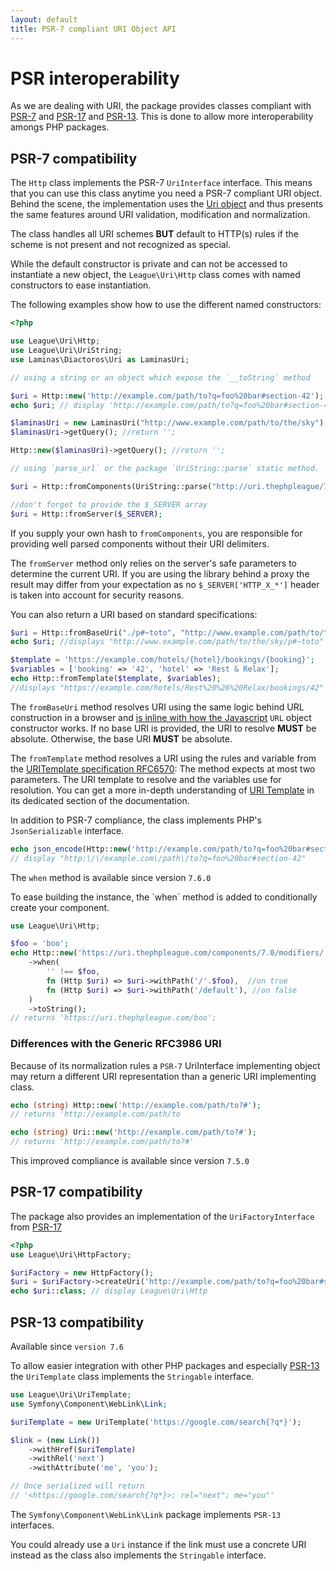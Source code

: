 ```yaml
---
layout: default
title: PSR-7 compliant URI Object API
---
```


PSR interoperability
=======

As we are dealing with URI, the package provides classes compliant
with [PSR-7](https://www.php-fig.org/psr/psr-7/) and [PSR-17](https://www.php-fig.org/psr/psr-17/) and [PSR-13](https://www.php-fig.org/psr/psr-13/). This
is done to allow more interoperability amongs PHP packages.

## PSR-7 compatibility

The `Http` class implements the PSR-7 `UriInterface` interface. This means that you can
use this class anytime you need a PSR-7 compliant URI object. Behind the scene, the
implementation uses the [Uri object](/uri/7.0/rfc3986/) and thus presents the same
features around URI validation, modification and normalization.

<p class="message-notice">The class handles all URI schemes <strong>BUT</strong> default
to HTTP(s) rules if the scheme is not present and not recognized as special.</p>

While the default constructor is private and can not be accessed to instantiate a new object,
the `League\Uri\Http` class comes with named constructors to ease instantiation.

The following examples show how to use the different named constructors:

~~~php
<?php

use League\Uri\Http;
use League\Uri\UriString;
use Laminas\Diactoros\Uri as LaminasUri;

// using a string or an object which expose the `__toString` method

$uri = Http::new('http://example.com/path/to?q=foo%20bar#section-42');
echo $uri; // display 'http://example.com/path/to?q=foo%20bar#section-4'

$laminasUri = new LaminasUri("http://www.example.com/path/to/the/sky");
$laminasUri->getQuery(); //return '';

Http::new($laminasUri)->getQuery(); //return '';

// using `parse_url` or the package `UriString::parse` static method.

$uri = Http::fromComponents(UriString::parse("http://uri.thephpleague/7.0/uri/api"));

//don't forget to provide the $_SERVER array
$uri = Http::fromServer($_SERVER);
~~~

<p class="message-warning">If you supply your own hash to <code>fromComponents</code>,
you are responsible for providing well parsed components without their URI delimiters.</p>

<p class="message-warning">The <code>fromServer</code> method only relies on the server's 
safe parameters to determine the current URI. If you are using the library behind a 
proxy the result may differ from your expectation as no <code>$_SERVER['HTTP_X_*']</code>
header is taken into account for security reasons.</p>

You can also return a URI based on standard specifications:

~~~php
$uri = Http::fromBaseUri("./p#~toto", "http://www.example.com/path/to/the/sky/");
echo $uri; //displays "http://www.example.com/path/to/the/sky/p#~toto"

$template = 'https://example.com/hotels/{hotel}/bookings/{booking}';
$variables = ['booking' => '42', 'hotel' => 'Rest & Relax'];
echo Http::fromTemplate($template, $variables);
//displays "https://example.com/hotels/Rest%20%26%20Relax/bookings/42"
~~~

The `fromBaseUri` method resolves URI using the same logic behind URL construction
in a browser and [is inline with how the Javascript](https://developer.mozilla.org/en-US/docs/Web/API/URL/URL) `URL` object constructor works.
If no base URI is provided, the URI to resolve **MUST** be absolute. Otherwise, the base URI **MUST** be absolute.

The `fromTemplate` method resolves a URI using the rules and variable from the
[URITemplate specification RFC6570](http://tools.ietf.org/html/rfc6570):
The method expects at most two parameters. The URI template to resolve and the variables use
for resolution. You can get a more in-depth understanding of
[URI Template](/uri/7.0/uri-template) in its dedicated section of the documentation.

In addition to PSR-7 compliance, the class implements PHP's `JsonSerializable` interface.

~~~php
echo json_encode(Http::new('http://example.com/path/to?q=foo%20bar#section-42'));
// display "http:\/\/example.com\/path\/to?q=foo%20bar#section-42"
~~~

<p class="message-notice">The <code>when</code> method is available since version <code>7.6.0</code></p>
To ease building the instance, the `when` method is added to conditionally create your component.

```php
use League\Uri\Http;

$foo = 'boo';
echo Http::new('https://uri.thephpleague.com/components/7.0/modifiers/')
    ->when(
        '' !== $foo, 
        fn (Http $uri) => $uri->withPath('/'.$foo),  //on true
        fn (Http $uri) => $uri->withPath('/default'), //on false
    )
    ->toString();
// returns 'https://uri.thephpleague.com/boo';
```

### Differences with the Generic RFC3986 URI

Because of its normalization rules a `PSR-7` UriInterface implementing object
may return a different URI representation than a generic URI implementing class.

~~~php
echo (string) Http::new('http://example.com/path/to?#');
// returns 'http://example.com/path/to

echo (string) Uri::new('http://example.com/path/to?#');
// returns 'http://example.com/path/to?#'
~~~

<p class="message-info">This improved compliance is available since version <code>7.5.0</code></p>

## PSR-17 compatibility

The package also provides an implementation of the `UriFactoryInterface` from [PSR-17](https://www.php-fig.org/psr/psr-17/)

~~~php
<?php
use League\Uri\HttpFactory;

$uriFactory = new HttpFactory();
$uri = $uriFactory->createUri('http://example.com/path/to?q=foo%20bar#section-42');
echo $uri::class; // display League\Uri\Http
~~~

## PSR-13 compatibility

<p class="message-notice">Available since <code>version 7.6</code></p>

To allow easier integration with other PHP packages and especially [PSR-13](https://www.php-fig.org/psr/psr-13/)
the `UriTemplate` class implements the `Stringable` interface.

~~~php
use League\Uri\UriTemplate;
use Symfony\Component\WebLink\Link;

$uriTemplate = new UriTemplate('https://google.com/search{?q*}');

$link = (new Link())
    ->withHref($uriTemplate)
    ->withRel('next')
    ->withAttribute('me', 'you');

// Once serialized will return
// '<https://google.com/search{?q*}>; rel="next"; me="you"'
~~~

The `Symfony\Component\WebLink\Link` package implements `PSR-13` interfaces.

<p class="message-info">You could already use a <code>Uri</code> instance if the link must use a
concrete URI instead as the class also implements the <code>Stringable</code> interface.</p>
